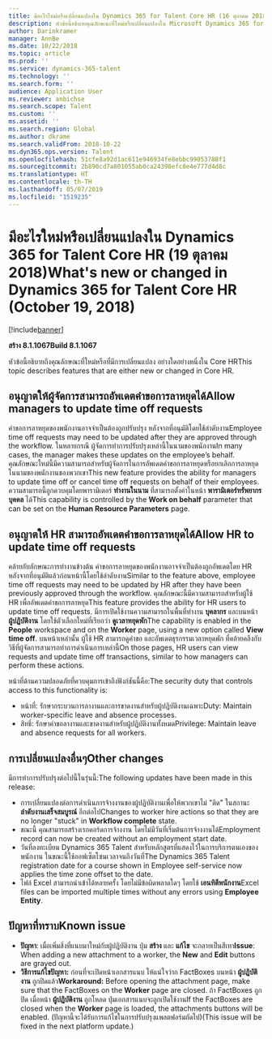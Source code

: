 ```yaml
---
title: มีอะไรใหม่หรือเปลี่ยนแปลงใน Dynamics 365 for Talent Core HR (16 ตุลาคม 2018)
description: หัวข้อนี้อธิบายคุณลักษณะที่ใหม่หรือเปลี่ยนแปลงใน Microsoft Dynamics 365 for Talent Core HR
author: Darinkramer
manager: AnnBe
ms.date: 10/22/2018
ms.topic: article
ms.prod: ''
ms.service: dynamics-365-talent
ms.technology: ''
ms.search.form: ''
audience: Application User
ms.reviewer: anbichse
ms.search.scope: Talent
ms.custom: ''
ms.assetid: ''
ms.search.region: Global
ms.author: dkrame
ms.search.validFrom: 2018-10-22
ms.dyn365.ops.version: Talent
ms.openlocfilehash: 51cfe8a92d1ac611e946934fe8ebbc99053788f1
ms.sourcegitcommit: 2b890cd7a801055ab0ca24398efc8e4e777d4d8c
ms.translationtype: HT
ms.contentlocale: th-TH
ms.lasthandoff: 05/07/2019
ms.locfileid: "1519235"
---
```

# <a name="whats-new-or-changed-in-dynamics-365-for-talent-core-hr-october-19-2018"></a><span data-ttu-id="064ae-103">มีอะไรใหม่หรือเปลี่ยนแปลงใน Dynamics 365 for Talent Core HR (19 ตุลาคม 2018)</span><span class="sxs-lookup"><span data-stu-id="064ae-103">What's new or changed in Dynamics 365 for Talent Core HR (October 19, 2018)</span></span>

[!include[banner](includes/banner.md)]

<span data-ttu-id="064ae-104">**สร้าง 8.1.1067**</span><span class="sxs-lookup"><span data-stu-id="064ae-104">**Build 8.1.1067**</span></span>

<span data-ttu-id="064ae-105">หัวข้อนี้อธิบายถึงคุณลักษณะที่ใหม่หรือที่มีการเปลี่ยนแปลง อย่างใดอย่างหนึ่งใน Core HR</span><span class="sxs-lookup"><span data-stu-id="064ae-105">This topic describes features that are either new or changed in Core HR.</span></span>

## <a name="allow-managers-to-update-time-off-requests"></a><span data-ttu-id="064ae-106">อนุญาตให้ผู้จัดการสามารถอัพเดตคำขอการลาหยุดได้</span><span class="sxs-lookup"><span data-stu-id="064ae-106">Allow managers to update time off requests</span></span>

<span data-ttu-id="064ae-107">คำขอการลาหยุดของพนักงานอาจจำเป็นต้องถูกปรับปรุง หลังจากที่อนุมัติโดยใช้ลำดับงาน</span><span class="sxs-lookup"><span data-stu-id="064ae-107">Employee time off requests may need to be updated after they are approved through the workflow.</span></span> <span data-ttu-id="064ae-108">ในหลายกรณี ผู้จัดการทำการปรับปรุงเหล่านี้ในนามของพนักงาน</span><span class="sxs-lookup"><span data-stu-id="064ae-108">In many cases, the manager makes these updates on the employee’s behalf.</span></span> <span data-ttu-id="064ae-109">คุณลักษณะใหม่นี้มีความสามารถสำหรับผู้จัดการในการอัพเดตคำขอการลาหยุดหรือยกเลิกการลาหยุดในนามของพนักงานของพวกเขา</span><span class="sxs-lookup"><span data-stu-id="064ae-109">This new feature provides the ability for managers to update time off or cancel time off requests on behalf of their employees.</span></span> <span data-ttu-id="064ae-110">ความสามารถนี้ถูกควบคุมโดยพารามิเตอร์ **ทำงานในนาม** ที่สามารถตั้งค่าในหน้า **พารามิเตอร์ทรัพยากรบุคคล** ได้</span><span class="sxs-lookup"><span data-stu-id="064ae-110">This capability is controlled by the **Work on behalf** parameter that can be set on the **Human Resource Parameters** page.</span></span> 
 
## <a name="allow-hr-to-update-time-off-requests"></a><span data-ttu-id="064ae-111">อนุญาตให้ HR สามารถอัพเดตคำขอการลาหยุดได้</span><span class="sxs-lookup"><span data-stu-id="064ae-111">Allow HR to update time off requests</span></span>

<span data-ttu-id="064ae-112">คล้ายกับลักษณะการทำงานข้างต้น คำขอการลาหยุดของพนักงานอาจจำเป็นต้องถูกอัพเดตโดย HR หลังจากที่อนุมัติแล้วก่อนหน้านี้โดยใช้ลำดับงาน</span><span class="sxs-lookup"><span data-stu-id="064ae-112">Similar to the feature above, employee time off requests may need to be updated by HR after they have been previously approved through the workflow.</span></span> <span data-ttu-id="064ae-113">คุณลักษณะนี้มีความสามารถสำหรับผู้ใช้ HR เพื่ออัพเดตคำขอการลาหยุด</span><span class="sxs-lookup"><span data-stu-id="064ae-113">This feature provides the ability for HR users to update time off requests.</span></span> <span data-ttu-id="064ae-114">มีการเปิดใช้งานความสามารถในพื้นที่ทำงาน **บุคลากร** และบนหน้า **ผู้ปฏิบัติงาน** โดยใช้ตัวเลือกใหม่ที่เรียกว่า **ดูเวลาหยุดพัก**</span><span class="sxs-lookup"><span data-stu-id="064ae-114">The capability is enabled in the **People** workspace and on the **Worker** page, using a new option called **View time off**.</span></span> <span data-ttu-id="064ae-115">บนหน้าเหล่านั้น ผู้ใช้ HR สามารถดูคำขอ และอัพเดตธุรกรรมเวลาหยุดพัก ที่คล้ายคลึงกับวิธีที่ผู้จัดการสามารถทำการดำเนินการเหล่านี้</span><span class="sxs-lookup"><span data-stu-id="064ae-115">On those pages, HR users can view requests and update time off transactions, similar to how managers can perform these actions.</span></span>

<span data-ttu-id="064ae-116">หน้าที่ด้านความปลอดภัยที่ควบคุมการเข้าถึงฟังก์ชันนี้คือ:</span><span class="sxs-lookup"><span data-stu-id="064ae-116">The security duty that controls access to this functionality is:</span></span>
- <span data-ttu-id="064ae-117">หน้าที่: รักษากระบวนการลางานและการขาดงานสำหรับผู้ปฏิบัติงานเฉพาะ</span><span class="sxs-lookup"><span data-stu-id="064ae-117">Duty: Maintain worker-specific leave and absence processes.</span></span>
- <span data-ttu-id="064ae-118">สิทธิ์: รักษาคำขอลางานและขาดงานสำหรับผู้ปฏิบัติงานทั้งหมด</span><span class="sxs-lookup"><span data-stu-id="064ae-118">Privilege: Maintain leave and absence requests for all workers.</span></span>

## <a name="other-changes"></a><span data-ttu-id="064ae-119">การเปลี่ยนแปลงอื่นๆ</span><span class="sxs-lookup"><span data-stu-id="064ae-119">Other changes</span></span>
<span data-ttu-id="064ae-120">มีการทำการปรับปรุงต่อไปนี้ในรุ่นนี้:</span><span class="sxs-lookup"><span data-stu-id="064ae-120">The following updates have been made in this release:</span></span>
- <span data-ttu-id="064ae-121">การเปลี่ยนแปลงต่อการดำเนินการจ้างงานของผู้ปฏิบัติงานเพื่อให้พวกเขาไม่ "ติด" ในสถานะ **ลำดับงานเสร็จสมบูรณ์** อีกต่อไป</span><span class="sxs-lookup"><span data-stu-id="064ae-121">Changes to worker hire actions so that they are no longer "stuck" in **Workflow complete** state.</span></span>
- <span data-ttu-id="064ae-122">ขณะนี้ คุณสามารถสร้างเรกคอร์ดการจ้างงาน โดยไม่มีวันที่เริ่มต้นการจ้างงานได้</span><span class="sxs-lookup"><span data-stu-id="064ae-122">Employment record can now be created without an employment start date.</span></span>
- <span data-ttu-id="064ae-123">วันที่ลงทะเบียน Dynamics 365 Talent สำหรับหลักสูตรที่แสดงไว้ในการบริการตนเองของพนักงาน ในขณะนี้ใช้ออฟเซ็ตโซนเวลาจนถึงวันที่</span><span class="sxs-lookup"><span data-stu-id="064ae-123">The Dynamics 365 Talent registration date for a course shown in Employee self-service now applies the time zone offset to the date.</span></span>
- <span data-ttu-id="064ae-124">ไฟล์ Excel สามารถนำเข้าได้หลายครั้ง โดยไม่มีข้อผิดพลาดใดๆ โดยใช้ **เอนทิตีพนักงาน**</span><span class="sxs-lookup"><span data-stu-id="064ae-124">Excel files can be imported multiple times without any errors using **Employee Entity**.</span></span>

## <a name="known-issue"></a><span data-ttu-id="064ae-125">ปัญหาที่ทราบ</span><span class="sxs-lookup"><span data-stu-id="064ae-125">Known issue</span></span>

- <span data-ttu-id="064ae-126">**ปัญหา**: เมื่อเพิ่มสิ่งที่แนบมาใหม่กับผู้ปฏิบัติงาน ปุ่ม **สร้าง** และ **แก้ไข** จะกลายเป็นสีเทา</span><span class="sxs-lookup"><span data-stu-id="064ae-126">**Issue**: When adding a new attachment to a worker, the **New** and **Edit** buttons are grayed out.</span></span> 
- <span data-ttu-id="064ae-127">**วิธีการแก้ไขปัญหา:** ก่อนที่จะเปิดหน้าเอกสารแนบ ให้แน่ใจว่าก FactBoxes บนหน้า **ผู้ปฏิบัติงาน** ถูกปิดแล้ว</span><span class="sxs-lookup"><span data-stu-id="064ae-127">**Workaround:** Before opening the attachment page, make sure that the FactBoxes on the **Worker** page are closed.</span></span> <span data-ttu-id="064ae-128">ถ้า FactBoxes ถูกปิด เมื่อหน้า **ผู้ปฏิบัติงาน** ถูกโหลด ปุ่มเอกสารแนบจะถูกเปิดใช้งาน</span><span class="sxs-lookup"><span data-stu-id="064ae-128">If the FactBoxes are closed when the **Worker** page is loaded, the attachments buttons will be enabled.</span></span> <span data-ttu-id="064ae-129">(ปัญหานี้จะได้รับการแก้ไขในการปรับปรุงแพลตฟอร์มถัดไป)</span><span class="sxs-lookup"><span data-stu-id="064ae-129">(This issue will be fixed in the next platform update.)</span></span>
